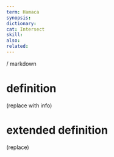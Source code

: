 ```yaml
---
term: Hamaca
synopsis:
dictionary:
cat: Intersect
skill: 
also: 
related: 
---
```

/ 
  markdown
  # definition
  (replace with info)
  # extended definition
  (replace)
